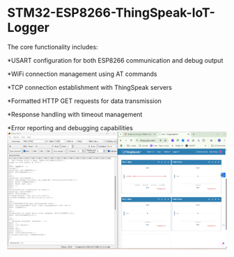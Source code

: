 # STM32-ESP8266-ThingSpeak-IoT-Logger

The core functionality includes:

*USART configuration for both ESP8266 communication and debug output

*WiFi connection management using AT commands

*TCP connection establishment with ThingSpeak servers

*Formatted HTTP GET requests for data transmission

*Response handling with timeout management

*Error reporting and debugging capabilities
![Screenshot](./clouds.png)
